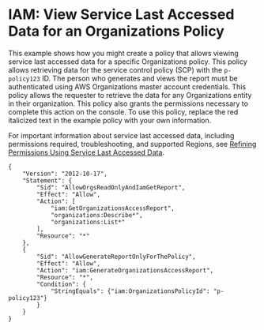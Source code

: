 # IAM: View Service Last Accessed Data for an Organizations Policy<a name="reference_policies_examples_iam_service-accessed-data-orgs"></a>

This example shows how you might create a policy that allows viewing service last accessed data for a specific Organizations policy\. This policy allows retrieving data for the service control policy \(SCP\) with the `p-policy123` ID\. The person who generates and views the report must be authenticated using AWS Organizations master account credentials\. This policy allows the requester to retrieve the data for any Organizations entity in their organization\. This policy also grants the permissions necessary to complete this action on the console\. To use this policy, replace the red italicized text in the example policy with your own information\.

For important information about service last accessed data, including permissions required, troubleshooting, and supported Regions, see [Refining Permissions Using Service Last Accessed Data](access_policies_access-advisor.md)\.

```
{
    "Version": "2012-10-17",
    "Statement": {
        "Sid": "AllowOrgsReadOnlyAndIamGetReport",
        "Effect": "Allow",
        "Action": [
            "iam:GetOrganizationsAccessReport",
            "organizations:Describe*",
            "organizations:List*"
        ],
        "Resource": "*"
    },
    {
        "Sid": "AllowGenerateReportOnlyForThePolicy",
        "Effect": "Allow",
        "Action": "iam:GenerateOrganizationsAccessReport",
        "Resource": "*",
        "Condition": {
            "StringEquals": {"iam:OrganizationsPolicyId": "p-policy123"}
        }
    }
}
```